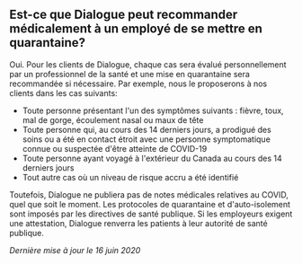 ## Est-ce que Dialogue peut recommander médicalement à un employé de se mettre en quarantaine?

Oui. Pour les clients de Dialogue, chaque cas sera évalué personnellement par un professionnel de la santé et une mise en quarantaine sera recommandée si nécessaire. Par exemple, nous le proposerons à nos clients dans les cas suivants:

- Toute personne présentant l'un des symptômes suivants : fièvre, toux, mal de gorge, écoulement nasal ou maux de tête
- Toute personne qui, au cours des 14 derniers jours, a prodigué des soins ou a été en contact étroit avec une personne symptomatique connue ou suspectée d'être atteinte de COVID-19
- Toute personne ayant voyagé à l'extérieur du Canada au cours des 14 derniers jours
- Tout autre cas où un niveau de risque accru a été identifié

Toutefois, Dialogue ne publiera pas de notes médicales relatives au COVID, quel que soit le moment. Les protocoles de quarantaine et d'auto-isolement sont imposés par les directives de santé publique. Si les employeurs exigent une attestation, Dialogue renverra les patients à leur autorité de santé publique.

_Dernière mise à jour le 16 juin 2020_
